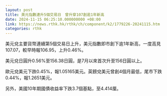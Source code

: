 ```yaml
---
layout: post
title: 美元指數連升5個交易日　曾升穿107創逾1年新高
date: 2024-11-15 06:25:10.000000000 +08:00
link: https://news.rthk.hk/rthk/ch/component/k2/1779226-20241115.htm
categories: rthk
---
```


美元兌主要貨幣連續第5個交易日上升，美元指數即市創下逾1年新高，一度高見107.07，較早時報106.95，上升0.46%。 

美元兌日圓升0.56%至156.38日圓，是7月以來首次升至156日圓以上。

歐元兌美元下跌0.45%，報1.05165美元。英鎊兌美元曾創4個月最低，尾市下跌0.44%，報1.2651美元。

另外，美國10年期國債收益率下跌3.7個基點，至4.414厘。
